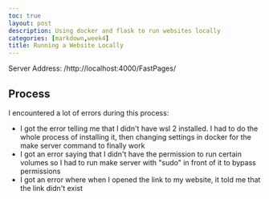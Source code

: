 ```yaml
---
toc: true
layout: post
description: Using docker and flask to run websites locally
categories: [markdown,week4]
title: Running a Website Locally
---
```

Server Address: /http://localhost:4000/FastPages/

## Process
I encountered a lot of errors during this process:
<ul>
    <li>I got the error telling me that I didn't have wsl 2 installed. I had to do the whole process of installing it, then changing settings in docker for the make server command to finally work</li>
    <li>I got an error saying that I didn't have the permission to run certain volumes so I had to run make server with "sudo" in front of it to bypass permissions</li>
    <li>I got an error where when I opened the link to my website, it told me that the link didn't exist</li>
</ul>
